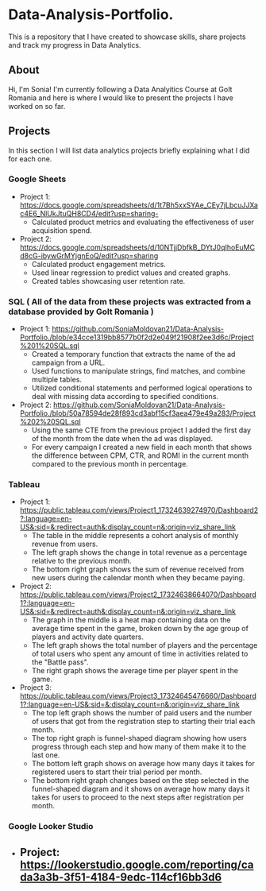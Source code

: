 
# Data-Analysis-Portfolio.
This is a repository that I have created to showcase skills, share projects and track my progress in Data Analytics.
## About
Hi, I'm Sonia!
  I'm currently following a Data Analyitics Course at GoIt Romania and here is where I would like to present the projects I have worked on so far.

## Projects
In this section I will list data analytics projects briefly explaining what I did for each one.
### Google Sheets
  - Project 1: https://docs.google.com/spreadsheets/d/1t7Bh5xxSYAe_CEy7jLbcuJJXac4E6_NlUkJtuQH8CD4/edit?usp=sharing- 
    -  Calculated product metrics and evaluating the effectiveness of user acquisition spend.
  - Project 2: https://docs.google.com/spreadsheets/d/10NTjjDbfkB_DYtJ0qIhoEuMCd8cG-ibywGrMYjgnEoQ/edit?usp=sharing
    - Calculated product engagement metrics.
    - Used linear regression to predict values and created graphs.
    - Created tables showcasing user retention rate.

### SQL ( All of the data from these projects was extracted from a database provided by GoIt Romania ) 
  - Project 1: https://github.com/SoniaMoldovan21/Data-Analysis-Portfolio./blob/e34cce1319bb8577b0f2d2e049f21908f2ee3d6c/Project%201%20SQL.sql
      - Created a temporary function that extracts the name of the ad campaign from a URL.
      - Used functions to manipulate strings, find matches, and combine multiple tables.
      - Utilized conditional statements and performed logical operations to deal with missing data according to specified conditions.
  - Project 2: https://github.com/SoniaMoldovan21/Data-Analysis-Portfolio./blob/50a78594de28f893cd3abf15cf3aea479e49a283/Project%202%20SQL.sql
      - Using the same CTE from the previous project I added the first day of the month from the date when the ad was displayed.
      - For every campaign I created a new field in each month that shows the difference between CPM, CTR, and ROMI in the current month compared to the previous month in percentage.
### Tableau 
  - Project 1: https://public.tableau.com/views/Project1_17324639274970/Dashboard2?:language=en-US&:sid=&:redirect=auth&:display_count=n&:origin=viz_share_link
      - The table in the middle represents a cohort analysis of  monthly revenue from users.
      - The left graph shows the change in total revenue as a percentage relative to the previous month.
      - The bottom right graph shows the sum of revenue received from new users during the calendar month when they became paying.
  - Project 2: https://public.tableau.com/views/Project2_17324638664070/Dashboard1?:language=en-US&:sid=&:redirect=auth&:display_count=n&:origin=viz_share_link
      - The graph in the middle is a heat map containing data on the average time spent in the game, broken down by the age group of players and activity date quarters.
      - The left graph shows the total number of players and the percentage of total users who spent any amount of time in activities related to the "Battle pass".
      - The right graph shows the average time per player spent in the game.
  - Project 3: https://public.tableau.com/views/Project3_17324645476660/Dashboard1?:language=en-US&:sid=&:display_count=n&:origin=viz_share_link
      - The top left graph shows the number of paid users and the number of users that got from the registration step to starting their trial each month.
      - The top right graph is funnel-shaped diagram showing how users progress through each step and how many of them make it to the last one.
      - The bottom left graph shows on average how many days it takes for registered users to start their trial period per month.
      - The bottom right graph changes based on the step selected in the funnel-shaped diagram and it shows on average how many days it takes for users to proceed to the next steps after registration per month.
### Google Looker Studio
  - Project: https://lookerstudio.google.com/reporting/cada3a3b-3f51-4184-9edc-114cf16bb3d6
      - 
   
  
    



  
  
